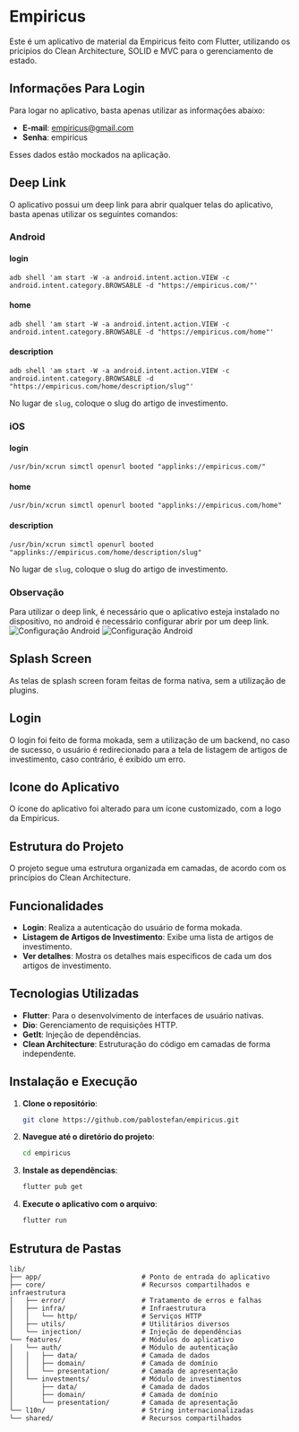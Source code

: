 # Empiricus

Este é um aplicativo de material da Empiricus feito com Flutter, utilizando os pricipios do Clean Architecture, SOLID
e MVC para o gerenciamento de estado.

## Informações Para Login

Para logar no aplicativo, basta apenas utilizar as informações abaixo:

- **E-mail**: empiricus@gmail.com
- **Senha**: empiricus

Esses dados estão mockados na aplicação.

## Deep Link

O aplicativo possui um deep link para abrir qualquer telas do aplicativo, basta apenas utilizar os seguintes comandos:

### Android

#### login

```plaintext
adb shell 'am start -W -a android.intent.action.VIEW -c android.intent.category.BROWSABLE -d "https://empiricus.com/"'
```

#### home

```plaintext
adb shell 'am start -W -a android.intent.action.VIEW -c android.intent.category.BROWSABLE -d "https://empiricus.com/home"'
```

#### description

```plaintext
adb shell 'am start -W -a android.intent.action.VIEW -c android.intent.category.BROWSABLE -d "https://empiricus.com/home/description/slug"'
```

No lugar de `slug`, coloque o slug do artigo de investimento.

### iOS

#### login

```plaintext
/usr/bin/xcrun simctl openurl booted "applinks://empiricus.com/" 
```

#### home

```plaintext
/usr/bin/xcrun simctl openurl booted "applinks://empiricus.com/home" 
```

#### description

```plaintext
/usr/bin/xcrun simctl openurl booted "applinks://empiricus.com/home/description/slug" 
```

No lugar de `slug`, coloque o slug do artigo de investimento.

### Observação

Para utilizar o deep link, é necessário que o aplicativo esteja instalado no dispositivo, no android é necessário
configurar abrir por um deep link.
![Configuração Android](assets/images/Screenshot_20241030_113058.png)
![Configuração Android](assets/images/Screenshot_20241030_113113.png)

## Splash Screen

As telas de splash screen foram feitas de forma nativa, sem a utilização de plugins.

## Login

O login foi feito de forma mokada, sem a utilização de um backend, no caso de sucesso, o usuário é redirecionado para a
tela de listagem de artigos de investimento, caso contrário, é exibido um erro.

## Icone do Aplicativo

O ícone do aplicativo foi alterado para um ícone customizado, com a logo da Empiricus.

## Estrutura do Projeto

O projeto segue uma estrutura organizada em camadas, de acordo com os princípios do Clean Architecture.

## Funcionalidades

- **Login**: Realiza a autenticação do usuário de forma mokada.
- **Listagem de Artigos de Investimento**: Exibe uma lista de artigos de investimento.
- **Ver detalhes**: Mostra os detalhes mais especificos de cada um dos artigos de investimento.

## Tecnologias Utilizadas

- **Flutter**: Para o desenvolvimento de interfaces de usuário nativas.
- **Dio**: Gerenciamento de requisições HTTP.
- **GetIt**: Injeção de dependências.
- **Clean Architecture**: Estruturação do código em camadas de forma independente.

## Instalação e Execução

1. **Clone o repositório**:
   ```bash
   git clone https://github.com/pablostefan/empiricus.git
   ```

2. **Navegue até o diretório do projeto**:
   ```bash
   cd empiricus
   ```

3. **Instale as dependências**:
   ```bash
   flutter pub get
   ```

4. **Execute o aplicativo com o arquivo**:
    ```bash
    flutter run
    ```

## Estrutura de Pastas

```plaintext
lib/
├── app/                         # Ponto de entrada do aplicativo
├── core/                        # Recursos compartilhados e infraestrutura
│   ├── error/                   # Tratamento de erros e falhas
│   ├── infra/                   # Infraestrutura
│   │   └── http/                # Serviços HTTP
│   ├── utils/                   # Utilitários diversos
│   └── injection/               # Injeção de dependências
└── features/                    # Módulos do aplicativo
│   └── auth/                    # Módulo de autenticação
│   │   ├── data/                # Camada de dados
│   │   ├── domain/              # Camada de domínio
│   │   └── presentation/        # Camada de apresentação
│   └── investments/             # Módulo de investimentos
│       ├── data/                # Camada de dados
│       ├── domain/              # Camada de domínio
│       └── presentation/        # Camada de apresentação
└── l10n/                        # String internacionalizadas
└── shared/                      # Recursos compartilhados
```